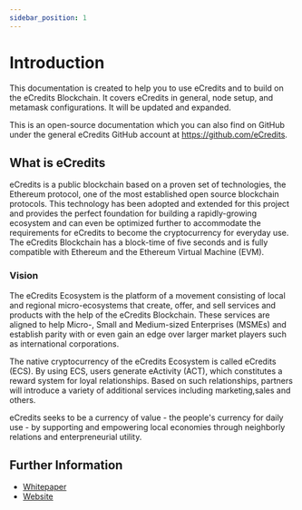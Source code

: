```yaml
---
sidebar_position: 1
---
```

# Introduction

This documentation is created to help you to use eCredits and to build on the eCredits Blockchain. It 
covers eCredits in general, node setup, and metamask configurations. It will be updated and expanded.  

This is an open-source documentation which you can also find on GitHub under the general 
eCredits GitHub account at <https://github.com/eCredits>.

## What is eCredits

eCredits is a public blockchain based on a proven set of technologies, the Ethereum 
protocol, one of the most established open source blockchain protocols. This technology 
has been adopted and extended for this project and provides the perfect foundation for building a 
rapidly-growing ecosystem and can even be optimized further to accommodate the requirements for 
eCredits to become the cryptocurrency for everyday use.  
The eCredits Blockchain has a block-time of five seconds and is fully compatible with Ethereum and 
the Ethereum Virtual Machine (EVM).

### Vision

The eCredits Ecosystem is the platform of a movement consisting of local and regional micro-ecosystems 
that create, offer, and sell services and products with the help of the eCredits Blockchain. These services 
are aligned to help Micro-, Small and Medium-sized Enterprises (MSMEs) and establish parity with or even gain an edge 
over larger market players such as international corporations.

The native cryptocurrency of the eCredits Ecosystem is called eCredits (ECS). By using ECS, users generate eActivity (ACT), which constitutes a reward system for loyal relationships. Based on such relationships, partners will introduce a variety of additional services including marketing,sales and others.

eCredits seeks to be a currency of value - the people's currency for daily use - by supporting and empowering local economies through neighborly relations and enterpreneurial utility.

## Further Information

 - [Whitepaper](https://github.com/eCredits/whitepaper)
 - [Website](https://ecredits.com)
